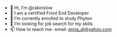 - 👋 Hi, I’m @rakinslow
- 👀 I am a certified Front End Developer
- 🌱 I’m currently enrolled to study Phyton
- 💞️ I’m looking for job search for my skills
- 📫 How to reach me- email: enna_dj@yahoo.com

<!---
rakinslow/rakinslow is a ✨ special ✨ repository because its `README.md` (this file) appears on your GitHub profile.
You can click the Preview link to take a look at your changes.
--->
